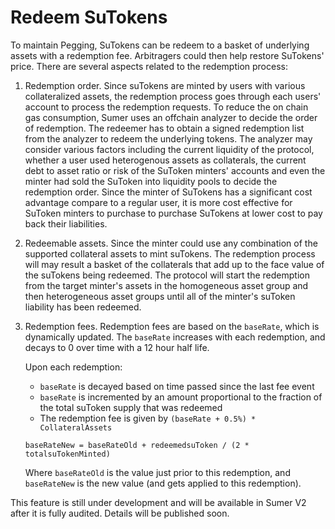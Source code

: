 # Redeem SuTokens

To maintain Pegging, SuTokens can be redeem to a basket of underlying assets with a redemption fee.  Arbitragers could then help restore SuTokens' price.  There are several aspects related to the redemption process:

1. Redemption order.  Since suTokens are minted by users with various collateralized assets, the redemption process goes through each users' account to process the redemption requests.  To reduce the on chain gas consumption, Sumer uses an offchain analyzer to decide the order of redemption.  The redeemer has to obtain a signed redemption list from the analyzer to redeem the underlying tokens.  The analyzer may consider various factors including the current liquidity of the protocol, whether a user used heterogenous assets as collaterals, the current debt to asset ratio or risk of the SuToken minters' accounts and even the minter had sold the SuToken into liquidity pools to decide the redemption order.   Since the minter of SuTokens has a significant cost advantage compare to a regular user, it is more cost effective for SuToken minters to purchase to purchase SuTokens at lower cost to pay back their liabilities.
2. Redeemable assets.  Since the minter could use any combination of the supported collateral assets to mint suTokens.  The redemption process will may result a basket of the collaterals that add up to the face value of the suTokens being redeemed.  The protocol will start the redemption from the target minter's assets in the homogeneous asset group and then heterogeneous asset groups until all of the minter's suToken liability has been redeemed. &#x20;
3.  Redemption fees. Redemption fees are based on the `baseRate`, which is dynamically updated. The `baseRate` increases with each redemption, and decays to 0 over time with a 12 hour half life.

    Upon each redemption:

    * `baseRate` is decayed based on time passed since the last fee event
    * `baseRate` is incremented by an amount proportional to the fraction of the total suToken supply that was redeemed
    * The redemption fee is given by `(baseRate + 0.5%) * CollateralAssets`

    `baseRateNew = baseRateOld + redeemedsuToken / (2 * totalsuTokenMinted)`

    Where `baseRateOld` is the value just prior to this redemption, and `baseRateNew` is the new value (and gets applied to this redemption).

This feature is still under development and will be available in Sumer V2 after it is fully audited.  Details will be published soon.&#x20;
